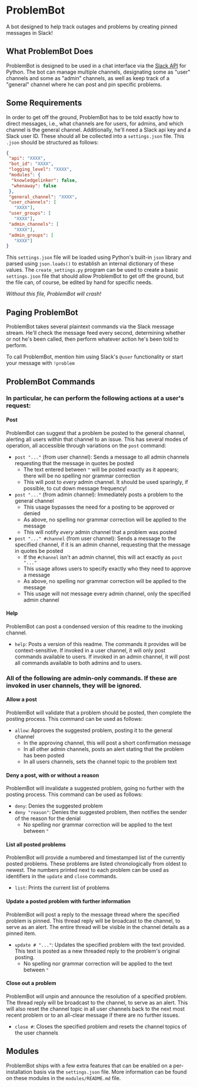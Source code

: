 # ProblemBot
A bot designed to help track outages and problems by creating pinned messages in Slack!

## What ProblemBot Does
ProblemBot is designed to be used in a chat interface via the [Slack API](http://api.slack.com/) for Python. The bot can manage multiple channels, designating some as "user" channels and some as "admin" channels, as well as keep track of a "general" channel where he can post and pin specific problems.

## Some Requirements
In order to get off the ground, ProblemBot has to be told exactly how to direct messages, i.e., what channels are for users, for admins, and which channel is the general channel. Additionally, he'll need a Slack api key and a Slack user ID.
These should all be collected into a `settings.json` file. This `.json` should be structured as follows:
```json
{
 "api": "XXXX",
 "bot_id": "XXXX",
 "logging_level": "XXXX",
 "modules": {
  "knowledgelinker": false,
  "whenaway": false
 },
 "general_channel": "XXXX",
 "user_channels": [
   "XXXX"],
 "user_groups": [
   "XXXX"],
 "admin_channels": [
   "XXXX"],
 "admin_groups": [
   "XXXX"]
}
```
This `settings.json` file will be loaded using Python's built-in `json` library and parsed using `json.loads()` to establish an internal dictionary of these values. The `create_settings.py` program can be used to create a basic `settings.json` file that should allow ProblemBot to get off the ground, but the file can, of course, be edited by hand for specific needs.

*Without this file, ProblemBot will crash!*

## Paging ProblemBot
ProblemBot takes several plaintext commands via the Slack message stream. He'll check the message feed every second,
determining whether or not he's been called, then perform whatever action he's been told to perform.

To call ProblemBot, mention him using Slack's `@user` functionality or start your message with `!problem`

## ProblemBot Commands
### In particular, he can perform the following actions at a user's request:
#### Post
ProblemBot can suggest that a problem be posted to the general channel, alerting all users within that channel to an issue.
This has several modes of operation, all accessible through variations on the `post` command:
* `post "..."` (from user channel): Sends a message to all admin channels requesting that the message in quotes be posted
  * The text entered between `"` will be posted exactly as it appears; there will be no spelling nor grammar correction
  * This will post to *every* admin channel. It should be used sparingly, if possible, to cut down message frequency!
* `post "..."` (from admin channel): Immediately posts a problem to the general channel
  * This usage bypasses the need for a posting to be approved or denied
  * As above, no spelling nor grammar correction will be applied to the message
  * This will notify *every* admin channel that a problem was posted
* `post "..." #channel` (from user channel): Sends a message to the specified channel, if it is an admin channel, requesting
that the message in quotes be posted
  * If the `#channel` isn't an admin channel, this will act exactly as `post "..."`
  * This usage allows users to specify exactly who they need to approve a message
  * As above, no spelling nor grammar correction will be applied to the message
  * This usage will not message every admin channel, only the specified admin channel
#### Help
ProblemBot can post a condensed version of this readme to the invoking channel.
* `help`: Posts a version of this readme. The commands it provides will be context-sensitive. If invoked in a user channel,
it will only post commands available to users. If invoked in an admin channel, it will post all commands available to both
admins and to users.
  
### All of the following are admin-only commands. If these are invoked in user channels, they will be ignored.
#### Allow a post
ProblemBot will validate that a problem should be posted, then complete the posting process.
This command can be used as follows:
* `allow`: Approves the suggested problem, posting it to the general channel
  * In the approving channel, this will post a short confirmation message
  * In all other admin channels, posts an alert stating that the problem has been posted
  * In all users channels, sets the channel topic to the problem text
#### Deny a post, with or without a reason
ProblemBot will invalidate a suggested problem, going no further with the posting process.
This command can be used as follows:
* `deny`: Denies the suggested problem
* `deny "reason"`: Denies the suggested problem, then notifies the sender of the reason for the denial
  * No spelling nor grammar correction will be applied to the text between `"`
#### List all posted problems
ProblemBot will provide a numbered and timestamped list of the currently posted problems. These problems are listed
chronologically from oldest to newest. The numbers printed next to each problem can be used as identifiers in the `update` and
`close` commands.
* `list`: Prints the current list of problems
#### Update a posted problem with further information
ProblemBot will post a reply to the message thread where the specified problem is pinned. This thread reply will be broadcast
to the channel, to serve as an alert. The entire thread will be visible in the channel details as a pinned item.
* `update # "..."`: Updates the specified problem with the text provided. This text is posted as a new threaded reply to
the problem's original posting.
  * No spelling nor grammar correction will be applied to the text between `"`
#### Close out a problem
ProblemBot will unpin and announce the resolution of a specified problem. The thread reply will be broadcast to the channel,
to serve as an alert. This will also reset the channel topic in all user channels back to the next most recent problem or
to an all-clear message if there are no further issues.
* `close #`: Closes the specified problem and resets the channel topics of the user channels

## Modules
ProblemBot ships with a few extra features that can be enabled on a per-installation basis via the `settings.json` file. More information can be found on these modules in the `modules/README.md` file.

